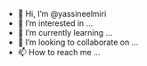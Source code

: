 - 👋 Hi, I’m @yassineelmiri
- 👀 I’m interested in ...
- 🌱 I’m currently learning ...
- 💞️ I’m looking to collaborate on ...
- 📫 How to reach me ...

<!---
yassineelmiri/yassineelmiri is a ✨ special ✨ repository because its `README.md` (this file) appears on your GitHub profile.
You can click the Preview link to take a look at your changes.
--->
